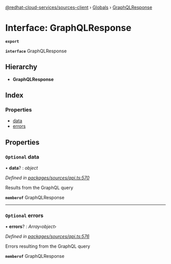 [@redhat-cloud-services/sources-client](../README.md) › [Globals](../globals.md) › [GraphQLResponse](graphqlresponse.md)

# Interface: GraphQLResponse

**`export`** 

**`interface`** GraphQLResponse

## Hierarchy

* **GraphQLResponse**

## Index

### Properties

* [data](graphqlresponse.md#optional-data)
* [errors](graphqlresponse.md#optional-errors)

## Properties

### `Optional` data

• **data**? : *object*

*Defined in [packages/sources/api.ts:570](https://github.com/RedHatInsights/javascript-clients/blob/master/packages/sources/api.ts#L570)*

Results from the GraphQL query

**`memberof`** GraphQLResponse

___

### `Optional` errors

• **errors**? : *Array‹object›*

*Defined in [packages/sources/api.ts:576](https://github.com/RedHatInsights/javascript-clients/blob/master/packages/sources/api.ts#L576)*

Errors resulting from the GraphQL query

**`memberof`** GraphQLResponse
